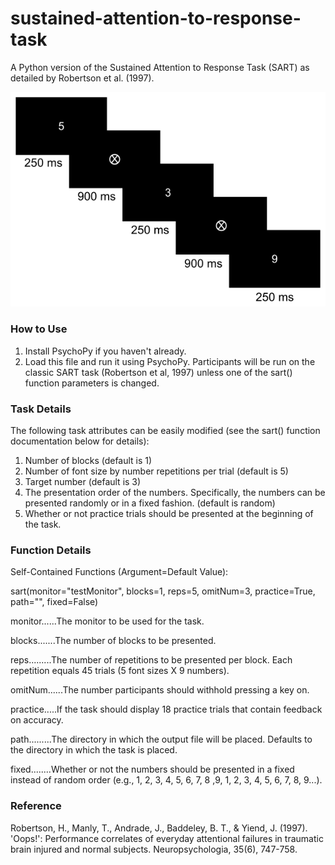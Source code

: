 sustained-attention-to-response-task
=============

A Python version of the Sustained Attention to Response Task (SART) as detailed by Robertson et al. 
(1997).

![SART task flow](/python-sustained-attention-to-response-task-sart.png?raw=true "SART Task Flow")

### How to Use

1. Install PsychoPy if you haven't already.
2. Load this file and run it using PsychoPy. Participants will be run on the 
   classic SART task (Robertson et al, 1997) unless one of the sart()
   function parameters is changed.

### Task Details

The following task attributes can be easily modified (see the sart()
function documentation below for details):
    
1) Number of blocks (default is 1)
2) Number of font size by number repetitions per trial (default is 5)
3) Target number (default is 3)
4) The presentation order of the numbers. Specifically, the
   numbers can be presented randomly or in a fixed fashion. (default is random)
5) Whether or not practice trials should be presented at the beginning of the 
   task.

### Function Details

Self-Contained Functions (Argument=Default Value):

sart(monitor="testMonitor", blocks=1, reps=5, omitNum=3, practice=True, 
     path="", fixed=False)
     
monitor......The monitor to be used for the task.

blocks.......The number of blocks to be presented.

reps.........The number of repetitions to be presented per block.  Each
             repetition equals 45 trials (5 font sizes X 9 numbers).
             
omitNum......The number participants should withhold pressing a key on.

practice.....If the task should display 18 practice trials that contain 
             feedback on accuracy.
             
path.........The directory in which the output file will be placed. Defaults
             to the directory in which the task is placed.
             
fixed........Whether or not the numbers should be presented in a fixed
             instead of random order (e.g., 1, 2, 3, 4, 5, 6, 7, 8 ,9,
             1, 2, 3, 4, 5, 6, 7, 8, 9...). 

### Reference

Robertson, H., Manly, T., Andrade, J.,  Baddeley, B. T., & Yiend, J. (1997). 
'Oops!': Performance correlates of everyday attentional failures in traumatic 
brain injured and normal subjects. Neuropsychologia, 35(6), 747-758.
